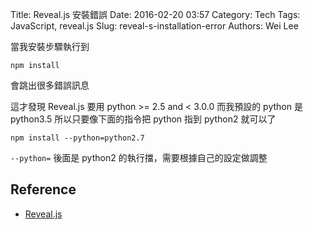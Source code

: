 Title: Reveal.js 安裝錯誤
Date: 2016-02-20 03:57
Category: Tech
Tags: JavaScript, reveal.js
Slug: reveal-s-installation-error
Authors: Wei Lee

當我安裝步驟執行到

```shell
npm install
```

會跳出很多錯誤訊息

<!--more-->

這才發現 Reveal.js 要用 python >= 2.5 and < 3.0.0
而我預設的 python 是 python3.5
所以只要像下面的指令把 python 指到 python2 就可以了

```shell
npm install --python=python2.7
```

`--python=` 後面是 python2 的執行擋，需要根據自己的設定做調整

## Reference

* [Reveal.js](https://github.com/hakimel/reveal.js/)
